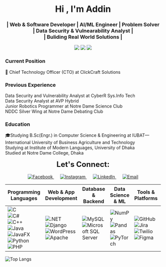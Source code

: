 <h1 align="center">Hi , I'm Addin</h1>
<h3 align="center">| Web & Software Developer | AI/ML Engineer 
| Problem Solver | Data Security & Vulnearability Analyst |<br>| Buliding Real World Solutions |</h3>

<p align="center">
  <img src="https://img.shields.io/badge/-AI/ML-00BFFF?style=flat-square&logo=python&logoColor=white" />
  <img src="https://img.shields.io/badge/-Coding-4CAF50?style=flat-square&logo=cplusplus&logoColor=white" />
  <img src="https://img.shields.io/badge/-OpenSource-FF5733?style=flat-square&logo=github&logoColor=white" />
</p>

<h3>Current Position</h3><p>💼 Chief Technology Officer (CTO) at ClickCraft Solutions
<b><h3>Previous Experience
</h3></b>Data Security and Vulnerability Analyst at CyberR Sys.Info Tech<br>
Data Security Analyst at AVP Hybrid<br>
Junior Robotics Programmer at Notre Dame Science Club<br>
NDDC Silver Wing at Notre Dame Debating Club<br>
<h3>Education</h3>
🎓Studying B.Sc(Engr.) in Computer Science & Engineering at IUBAT—International University of Business Agriculture and Technology<br>
Studying at Institute of Modern Languages, University of Dhaka<br>
Studied at Notre Dame College, Dhaka<br>

<p align="center">
  <strong style="font-size: 24px;">Let's Connect:</strong><br><br>
  
  <a href="https://facebook.com/addin.alt" target="_blank" style="margin: 0 10px;">
    <img src="https://img.shields.io/badge/Facebook-%231877F2?style=for-the-badge&logo=facebook&logoColor=white" alt="Facebook" />
  </a>
  
  <a href="https://instagram.com/addin_alt" target="_blank" style="margin: 0 10px;">
    <img src="https://img.shields.io/badge/Instagram-%23E4405F?style=for-the-badge&logo=instagram&logoColor=white" alt="Instagram" />
  </a>
  
  <a href="https://linkedin.com/in/addin-alt" target="_blank" style="margin: 0 10px;">
    <img src="https://img.shields.io/badge/LinkedIn-%230077B5?style=for-the-badge&logo=linkedin&logoColor=white" alt="LinkedIn" />
  </a>
  
  <a href="mailto:info.addincse@gmail.com" target="_blank" style="margin: 0 10px;">
    <img src="https://img.shields.io/badge/Email-%23D14836?style=for-the-badge&logo=gmail&logoColor=white" alt="Email" />
  </a>
  
</p>


| Programming Languages | Web & App Development | Database & Backend | Data Science & ML | Tools & Platforms | Hardware & Other Tech |
|----------------------|----------------------|-------------------|------------------|-------------------|----------------------|
| ![C](https://img.shields.io/badge/C-%2300599C.svg?style=for-the-badge&logo=c&logoColor=white) <br> ![C#](https://img.shields.io/badge/C%23-%23239120.svg?style=for-the-badge&logo=csharp&logoColor=white) <br> ![C++](https://img.shields.io/badge/C++-%2300599C.svg?style=for-the-badge&logo=c%2B%2B&logoColor=white) <br> ![Java](https://img.shields.io/badge/Java-%23ED8B00.svg?style=for-the-badge&logo=openjdk&logoColor=white) <br> ![JavaFX](https://img.shields.io/badge/JavaFX-%23FF0000.svg?style=for-the-badge&logo=java&logoColor=white) <br> ![Python](https://img.shields.io/badge/Python-3670A0?style=for-the-badge&logo=python&logoColor=ffdd54) <br> ![PHP](https://img.shields.io/badge/PHP-%23777BB4.svg?style=for-the-badge&logo=php&logoColor=white) <br> | ![.NET](https://img.shields.io/badge/.NET-5C2D91?style=for-the-badge&logo=.net&logoColor=white) <br> ![Django](https://img.shields.io/badge/Django-%23092E20?style=for-the-badge&logo=django&logoColor=white) <br> ![WordPress](https://img.shields.io/badge/WordPress-%23117AC9?style=for-the-badge&logo=wordpress&logoColor=white) <br> ![Apache](https://img.shields.io/badge/Apache-%23D42029?style=for-the-badge&logo=apache&logoColor=white) | ![MySQL](https://img.shields.io/badge/MySQL-4479A1?style=for-the-badge&logo=mysql&logoColor=white) <br> ![Microsoft SQL Server](https://img.shields.io/badge/Microsoft%20SQL%20Server-CC2927?style=for-the-badge&logo=microsoft%20sql%20server&logoColor=white) | ![NumPy](https://img.shields.io/badge/NumPy-%23013243?style=for-the-badge&logo=numpy&logoColor=white) <br> ![Pandas](https://img.shields.io/badge/Pandas-%23150458?style=for-the-badge&logo=pandas&logoColor=white) <br> ![PyTorch](https://img.shields.io/badge/PyTorch-%23EE4C2C?style=for-the-badge&logo=PyTorch&logoColor=white) | ![GitHub](https://img.shields.io/badge/GitHub-%23121011?style=for-the-badge&logo=github&logoColor=white) <br> ![Jira](https://img.shields.io/badge/Jira-%230A0FFF?style=for-the-badge&logo=jira&logoColor=white) <br> ![Twilio](https://img.shields.io/badge/Twilio-F22F46?style=for-the-badge&logo=twilio&logoColor=white) <br> ![Figma](https://img.shields.io/badge/Figma-%23F24E1E?style=for-the-badge&logo=figma&logoColor=white) | ![Raspberry Pi](https://img.shields.io/badge/Raspberry_Pi-C51A4A?style=for-the-badge&logo=raspberry-pi&logoColor=white) <br> ![OpenGL](https://img.shields.io/badge/OpenGL-white?style=for-the-badge&logo=opengl&logoColor=black) <br> ![nVIDIA](https://img.shields.io/badge/nVIDIA-%2376B900?style=for-the-badge&logo=nvidia&logoColor=white) |

![Top Langs](https://github-readme-stats.vercel.app/api/top-langs/?username=addin-alt\&layout=compact)






